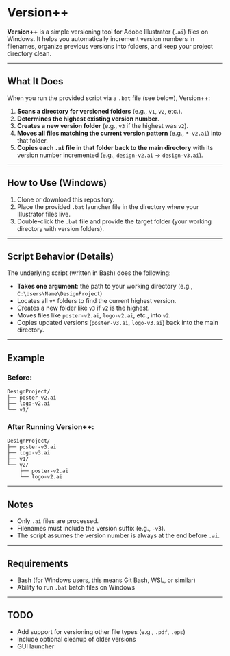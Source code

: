 # Version++

**Version++** is a simple versioning tool for Adobe Illustrator (`.ai`) files on Windows. It helps you automatically increment version numbers in filenames, organize previous versions into folders, and keep your project directory clean.

---

## What It Does

When you run the provided script via a `.bat` file (see below), Version++:

1. **Scans a directory for versioned folders** (e.g., `v1`, `v2`, etc.).
2. **Determines the highest existing version number**.
3. **Creates a new version folder** (e.g., `v3` if the highest was `v2`).
4. **Moves all files matching the current version pattern** (e.g., `*-v2.ai`) into that folder.
5. **Copies each `.ai` file in that folder back to the main directory** with its version number incremented (e.g., `design-v2.ai` → `design-v3.ai`).

---

## How to Use (Windows)

1. Clone or download this repository.
2. Place the provided `.bat` launcher file in the directory where your Illustrator files live.
3. Double-click the `.bat` file and provide the target folder (your working directory with version folders).

---

## Script Behavior (Details)

The underlying script (written in Bash) does the following:

- **Takes one argument**: the path to your working directory (e.g., `C:\Users\Name\DesignProject`)
- Locates all `v*` folders to find the current highest version.
- Creates a new folder like `v3` if `v2` is the highest.
- Moves files like `poster-v2.ai`, `logo-v2.ai`, etc., into `v2`.
- Copies updated versions (`poster-v3.ai`, `logo-v3.ai`) back into the main directory.

---

## Example

### Before:

```
DesignProject/
├── poster-v2.ai
├── logo-v2.ai
└── v1/
```

### After Running Version++:

```
DesignProject/
├── poster-v3.ai
├── logo-v3.ai
├── v1/
└── v2/
    ├── poster-v2.ai
    └── logo-v2.ai
```

---

## Notes

- Only `.ai` files are processed.
- Filenames must include the version suffix (e.g., `-v3`).
- The script assumes the version number is always at the end before `.ai`.

---

## Requirements

- Bash (for Windows users, this means Git Bash, WSL, or similar)
- Ability to run `.bat` batch files on Windows

---

## TODO

- Add support for versioning other file types (e.g., `.pdf`, `.eps`)
- Include optional cleanup of older versions
- GUI launcher
